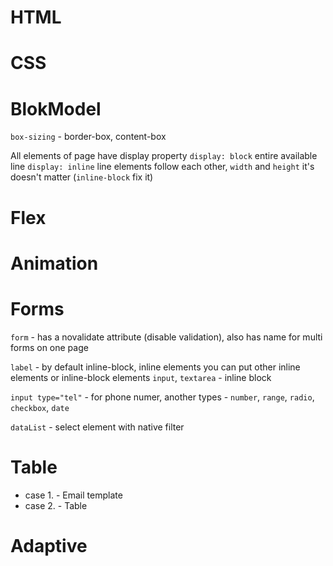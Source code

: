 # HTML
# CSS
# BlokModel

 `box-sizing` - border-box, content-box

 All elements of page have display property
 `display: block` entire available line
 `display: inline` line elements follow each other, `width` and `height` it's doesn't matter (`inline-block` fix it)

# Flex
# Animation
# Forms
`form` - has a novalidate attribute (disable validation), also has name for multi forms on one page

`label` - by default inline-block, inline elements you can put other inline elements or inline-block elements
`input`, `textarea` - inline block

`input type="tel"` - for phone numer, another types - `number`, `range`, `radio`, `checkbox`, `date`

`dataList` - select element with native filter

# Table

 - case 1. - Email template
 - case 2. - Table

# Adaptive
